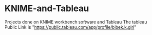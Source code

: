 # KNIME-and-Tableau
Projects done on KNIME workbench software and Tableau
The tableau Public Link is "https://public.tableau.com/app/profile/bibek.k.giri"
